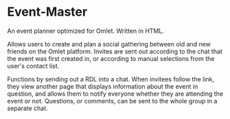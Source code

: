 Event-Master
============

An event planner optimized for Omlet. Written in HTML. 

Allows users to create and plan a social gathering between old and new friends on the Omlet platform. Invites are sent out according to the chat that the event was first created in, or according to manual selections from the user's contact list. 

Functions by sending out a RDL into a chat. When invitees follow the link, they view another page that displays information about the event in question, and allows them to notify everyone whether they are attending the event or not. Questions, or comments, can be sent to the whole group in a separate chat. 
